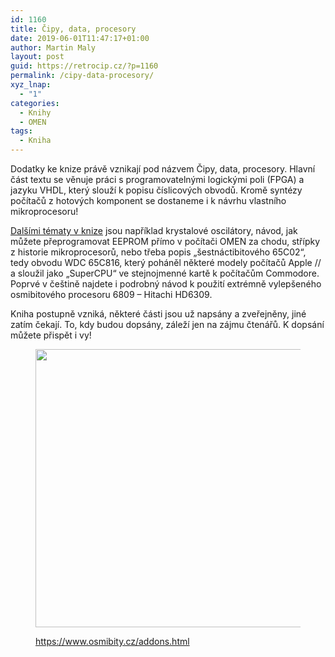```yaml
---
id: 1160
title: Čipy, data, procesory
date: 2019-06-01T11:47:17+01:00
author: Martin Maly
layout: post
guid: https://retrocip.cz/?p=1160
permalink: /cipy-data-procesory/
xyz_lnap:
  - "1"
categories:
  - Knihy
  - OMEN
tags:
  - Kniha
---
```

Dodatky ke knize právě vznikají pod názvem Čipy, data, procesory. Hlavní část textu se věnuje práci s programovatelnými logickými poli (FPGA) a jazyku VHDL, který slouží k popisu číslicových obvodů. Kromě syntézy počítačů z hotových komponent se dostaneme i k návrhu vlastního mikroprocesoru!

<a href="https://www.osmibity.cz/#addons" target="_blank" rel="noreferrer noopener">Dalšími tématy v knize</a>&nbsp;jsou například krystalové oscilátory, návod, jak můžete přeprogramovat EEPROM přímo v počítači OMEN za chodu, střípky z historie mikroprocesorů, nebo třeba popis &#8222;šestnáctibitového 65C02&#8220;, tedy obvodu WDC 65C816, který poháněl některé modely počítačů Apple // a sloužil jako &#8222;SuperCPU&#8220; ve stejnojmenné kartě k počítačům Commodore. Poprvé v češtině najdete i podrobný návod k použití extrémně vylepšeného osmibitového procesoru 6809 &#8211; Hitachi HD6309.

Kniha postupně vzniká, některé části jsou už napsány a zveřejněny, jiné zatím čekají. To, kdy budou dopsány, záleží jen na zájmu čtenářů. K dopsání můžete přispět i vy! 

<figure class="wp-block-image">

<a href="https://www.osmibity.cz/addons.html" target="_blank" rel="noreferrer noopener"><img loading="lazy" width="1024" height="445" src="https://retrocip.cz/wp-content/uploads/sites/6/2019/06/donate-1024x445.png" alt="" class="wp-image-1161" srcset="https://retrocip.cz/wp-content/uploads/sites/6/2019/06/donate-1024x445.png 1024w, https://retrocip.cz/wp-content/uploads/sites/6/2019/06/donate-650x283.png 650w, https://retrocip.cz/wp-content/uploads/sites/6/2019/06/donate-768x334.png 768w" sizes="(max-width: 1024px) 100vw, 1024px" /></a><figcaption><https://www.osmibity.cz/addons.html></figcaption></figure>